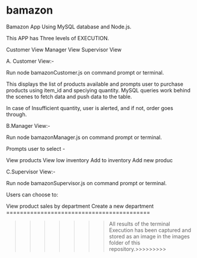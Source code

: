 # bamazon
Bamazon App Using MySQL database and Node.js.

This APP has Three levels of EXECUTION.

Customer View
Manager View
Supervisor View

A. Customer View:-

Run node bamazonCustomer.js on command prompt or terminal.

This displays the list of products available and prompts user to purchase products using item_id and speciying quantity. MySQL queries work behind the scenes to fetch data and push data to the table.

In case of Insufficient quantity, user is alerted, and if not, order goes through.

B.Manager View:-

Run node bamazonManager.js on command prompt or terminal.

Prompts user to select -

View products
View low inventory
Add to inventory
Add new produc

C.Supervisor View:-

Run node bamazonSupervisor.js on command prompt or terminal.

Users can choose to:

View product sales by department
Create a new department
                                 ==========================================
>>>>>>> All results of the terminal Execution has been captured and stored as an image in the images folder of this repository.>>>>>>>>>
